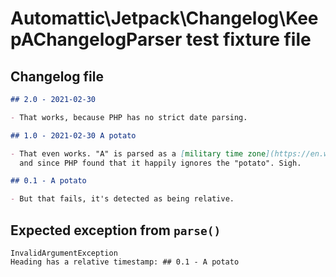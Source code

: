 # Automattic\Jetpack\Changelog\KeepAChangelogParser test fixture file

## Changelog file
  ~~~~~~~~markdown changelog
  ## 2.0 - 2021-02-30

  - That works, because PHP has no strict date parsing.

  ## 1.0 - 2021-02-30 A potato

  - That even works. "A" is parsed as a [military time zone](https://en.wikipedia.org/wiki/List_of_military_time_zones),
    and since PHP found that it happily ignores the "potato". Sigh.

  ## 0.1 - A potato

  - But that fails, it's detected as being relative.

  ~~~~~~~~

## Expected exception from `parse()`
  ~~~~~~~~text parse-exception
  InvalidArgumentException
  Heading has a relative timestamp: ## 0.1 - A potato
  ~~~~~~~~
